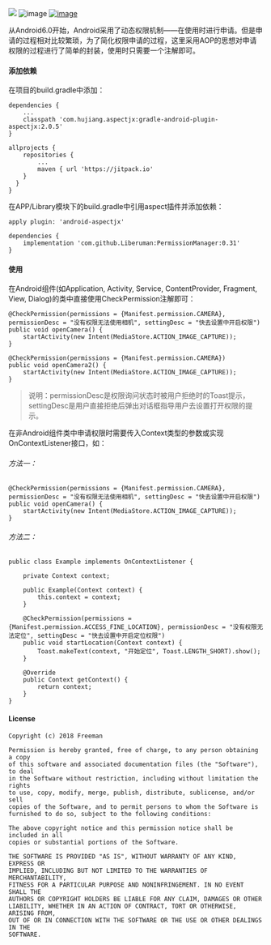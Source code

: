 [![](https://jitpack.io/v/Liberuman/PermissionManager.svg)](https://jitpack.io/#Liberuman/PermissionManager)
![image](https://img.shields.io/badge/build-passing-brightgreen.svg)
[![image](https://img.shields.io/packagist/l/doctrine/orm.svg)](https://github.com/Liberuman/PermissionManager/blob/master/LICENSE)

从Android6.0开始，Android采用了动态权限机制——在使用时进行申请。但是申请的过程相对比较繁琐，为了简化权限申请的过程，这里采用AOP的思想对申请权限的过程进行了简单的封装，使用时只需要一个注解即可。


#### 添加依赖

在项目的build.gradle中添加：

    dependencies {
        ...
        classpath 'com.hujiang.aspectjx:gradle-android-plugin-aspectjx:2.0.5'
    }

    allprojects {
        repositories {
            ...
            maven { url 'https://jitpack.io'
        }
      }
    }
在APP/Library模块下的build.gradle中引用aspect插件并添加依赖：

    apply plugin: 'android-aspectjx'

    dependencies {
        implementation 'com.github.Liberuman:PermissionManager:0.31'
    }


#### 使用

在Android组件(如Application, Activity, Service, ContentProvider, Fragment, View, Dialog)的类中直接使用CheckPermission注解即可：

    @CheckPermission(permissions = {Manifest.permission.CAMERA}, permissionDesc = "没有权限无法使用相机", settingDesc = "快去设置中开启权限")
    public void openCamera() {
        startActivity(new Intent(MediaStore.ACTION_IMAGE_CAPTURE));
    }

    @CheckPermission(permissions = {Manifest.permission.CAMERA})
    public void openCamera2() {
        startActivity(new Intent(MediaStore.ACTION_IMAGE_CAPTURE));
    }

>说明：permissionDesc是权限询问状态时被用户拒绝时的Toast提示，settingDesc是用户直接拒绝后弹出对话框指导用户去设置打开权限的提示。


在非Android组件类中申请权限时需要传入Context类型的参数或实现OnContextListener接口，如：

###### 方法一：

    @CheckPermission(permissions = {Manifest.permission.CAMERA}, permissionDesc = "没有权限无法使用相机", settingDesc = "快去设置中开启权限")
    public void openCamera() {
        startActivity(new Intent(MediaStore.ACTION_IMAGE_CAPTURE));
    }
   
###### 方法二：
 
    public class Example implements OnContextListener {

        private Context context;

        public Example(Context context) {
            this.context = context;
        }

        @CheckPermission(permissions = {Manifest.permission.ACCESS_FINE_LOCATION}, permissionDesc = "没有权限无法定位", settingDesc = "快去设置中开启定位权限")
        public void startLocation(Context context) {
            Toast.makeText(context, "开始定位", Toast.LENGTH_SHORT).show();
        }

        @Override
        public Context getContext() {
            return context;
        }
	}

#### License

    Copyright (c) 2018 Freeman
    
    Permission is hereby granted, free of charge, to any person obtaining a copy
    of this software and associated documentation files (the "Software"), to deal
    in the Software without restriction, including without limitation the rights
    to use, copy, modify, merge, publish, distribute, sublicense, and/or sell
    copies of the Software, and to permit persons to whom the Software is
    furnished to do so, subject to the following conditions:
    
    The above copyright notice and this permission notice shall be included in all
    copies or substantial portions of the Software.
    
    THE SOFTWARE IS PROVIDED "AS IS", WITHOUT WARRANTY OF ANY KIND, EXPRESS OR
    IMPLIED, INCLUDING BUT NOT LIMITED TO THE WARRANTIES OF MERCHANTABILITY,
    FITNESS FOR A PARTICULAR PURPOSE AND NONINFRINGEMENT. IN NO EVENT SHALL THE
    AUTHORS OR COPYRIGHT HOLDERS BE LIABLE FOR ANY CLAIM, DAMAGES OR OTHER
    LIABILITY, WHETHER IN AN ACTION OF CONTRACT, TORT OR OTHERWISE, ARISING FROM,
    OUT OF OR IN CONNECTION WITH THE SOFTWARE OR THE USE OR OTHER DEALINGS IN THE
    SOFTWARE.

